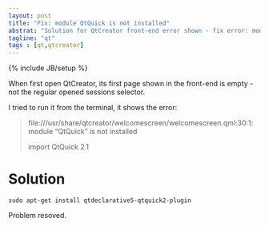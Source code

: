 ```yaml
---
layout: post
title: "Fix: module QtQuick is not installed"
abstrat: "Solution for QtCreator front-end error shown - fix error: module QtQuick is not installed"
tagline: "qt"
tags : [qt,qtcreator]
---
```

{% include JB/setup %}

When first open QtCreator, its first page shown in the front-end is empty -
not the regular opened sessions selector.

I tried to run it from the terminal, it shows the error:

>
> file:///usr/share/qtcreator/welcomescreen/welcomescreen.qml:30:1:
> module “QtQuick” is not installed
>
>    import QtQuick 2.1
>

# Solution

    sudo apt-get install qtdeclarative5-qtquick2-plugin

Problem resoved.

